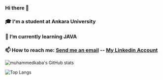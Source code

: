 ### Hi there 👋
### 🎓 I'm a student at Ankara University
### 🌱 I’m currently learning JAVA
### 📫 How to reach me: [Send me an email](mailto:muhammed.kaba@outlook.com) -- [My Linkedin Account](https://www.linkedin.com/in/muhammed-kaba-a38251206)

![muhammedkaba's GitHub stats](https://github-readme-stats.vercel.app/api?username=muhammedkaba&theme=nightowl&show_icons=true)

![Top Langs](https://github-readme-stats.vercel.app/api/top-langs/?username=muhammedkaba)

<!--
**muhammedkaba/muhammedkaba** is a ✨ _special_ ✨ repository because its `README.md` (this file) appears on your GitHub profile.

Here are some ideas to get you started:


- 😄 Pronouns: ...
- ⚡ Fun fact: ...
-->
